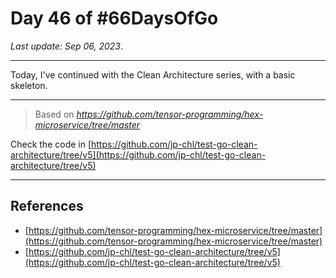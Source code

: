 # Day 46 of #66DaysOfGo

_Last update:  Sep 06, 2023_.

---

Today, I've continued with the Clean Architecture series, with a basic skeleton.

---

> Based on _https://github.com/tensor-programming/hex-microservice/tree/master_

Check the code in [https://github.com/jp-chl/test-go-clean-architecture/tree/v5](https://github.com/jp-chl/test-go-clean-architecture/tree/v5)

---

## References

- [https://github.com/tensor-programming/hex-microservice/tree/master](https://github.com/tensor-programming/hex-microservice/tree/master)
- [https://github.com/jp-chl/test-go-clean-architecture/tree/v5](https://github.com/jp-chl/test-go-clean-architecture/tree/v5)
